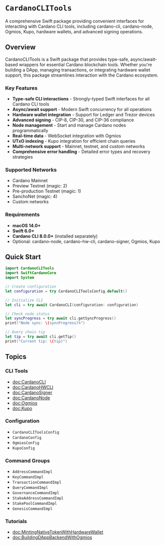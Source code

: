 # ``CardanoCLITools``

A comprehensive Swift package providing convenient interfaces for interacting with Cardano CLI tools, including cardano-cli, cardano-node, Ogmios, Kupo, hardware wallets, and advanced signing operations.

## Overview

CardanoCLITools is a Swift package that provides type-safe, async/await-based wrappers for essential Cardano blockchain tools. Whether you're building a DApp, managing transactions, or integrating hardware wallet support, this package streamlines interaction with the Cardano ecosystem.

### Key Features

- **Type-safe CLI interactions** - Strongly-typed Swift interfaces for all Cardano CLI tools
- **Async/await support** - Modern Swift concurrency for all operations
- **Hardware wallet integration** - Support for Ledger and Trezor devices
- **Advanced signing** - CIP-8, CIP-30, and CIP-36 compliance
- **Node management** - Start and manage Cardano nodes programmatically
- **Real-time data** - WebSocket integration with Ogmios
- **UTxO indexing** - Kupo integration for efficient chain queries
- **Multi-network support** - Mainnet, testnet, and custom networks
- **Comprehensive error handling** - Detailed error types and recovery strategies

### Supported Networks

- Cardano Mainnet
- Preview Testnet (magic: 2)
- Pre-production Testnet (magic: 1)
- SanchoNet (magic: 4)
- Custom networks

### Requirements

- **macOS 14.0+**
- **Swift 6.0+**
- **Cardano CLI 8.0.0+** (installed separately)
- Optional: cardano-node, cardano-hw-cli, cardano-signer, Ogmios, Kupo

## Quick Start

```swift
import CardanoCLITools
import SwiftCardanoCore
import System

// Create configuration
let configuration = try CardanoCLIToolsConfig.default()

// Initialize CLI
let cli = try await CardanoCLI(configuration: configuration)

// Check node status
let syncProgress = try await cli.getSyncProgress()
print("Node sync: \(syncProgress)%")

// Query chain tip
let tip = try await cli.getTip()
print("Current tip: \(tip)")
```

## Topics

### CLI Tools

- <doc:CardanoCLI>
- <doc:CardanoHWCLI>
- <doc:CardanoSigner>
- <doc:CardanoNode>
- <doc:Ogmios>
- <doc:Kupo>

### Configuration

- ``CardanoCLIToolsConfig``
- ``CardanoConfig``
- ``OgmiosConfig``
- ``KupoConfig``

### Command Groups

- ``AddressCommandImpl``
- ``KeyCommandImpl``
- ``TransactionCommandImpl``
- ``QueryCommandImpl``
- ``GovernanceCommandImpl``
- ``StakeAddressCommandImpl``
- ``StakePoolCommandImpl``
- ``GenesisCommandImpl``

### Tutorials

- <doc:MintingNativeTokenWithHardwareWallet>
- <doc:BuildingDAppBackendWithOgmios>
